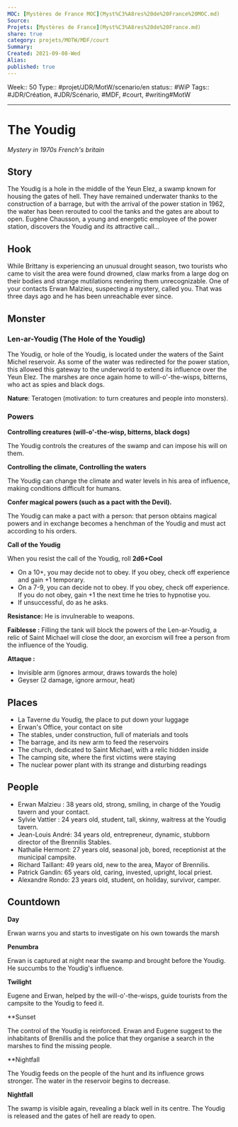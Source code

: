 ```yaml
---
MOC: [Mystères de France MOC](Myst%C3%A8res%20de%20France%20MOC.md)
Source:
Projets: [Mystères de France](Myst%C3%A8res%20de%20France.md)
share: true
category: projets/MOTW/MDF/court
Summary:
Created: 2021-09-08-Wed
Alias:
published: true
---
```

Week:: 50
Type:: #projet/JDR/MotW/scenario/en 
status:: #WiP 
Tags:: #JDR/Création, #JDR/Scénario, #MDF, #court, #writing#MotW 

***  

# The Youdig

_Mystery in 1970s French's britain_

## Story

The Youdig is a hole in the middle of the Yeun Elez, a swamp known for housing the gates of hell. They have remained underwater thanks to the construction of a barrage, but with the arrival of the power station in 1962, the water has been rerouted to cool the tanks and the gates are about to open. Eugène Chausson, a young and energetic employee of the power station, discovers the Youdig and its attractive call...

## Hook

While Brittany is experiencing an unusual drought season, two tourists who came to visit the area were found drowned, claw marks from a large dog on their bodies and strange mutilations rendering them unrecognizable. One of your contacts Erwan Malzieu, suspecting a mystery, called you. That was three days ago and he has been unreachable ever since.

## Monster

### Len-ar-Youdig (The Hole of the Youdig)

The Youdig, or hole of the Youdig, is located under the waters of the Saint Michel reservoir. As some of the water was redirected for the power station, this allowed this gateway to the underworld to extend its influence over the Yeun Elez. The marshes are once again home to will-o'-the-wisps, bitterns, who act as spies and black dogs.

**Nature**: Teratogen (motivation: to turn creatures and people into monsters).

### Powers

**Controlling creatures (will-o'-the-wisp, bitterns, black dogs)**

The Youdig controls the creatures of the swamp and can impose his will on them.

**Controlling the climate, Controlling the waters**

The Youdig can change the climate and water levels in his area of influence, making conditions difficult for humans.

**Confer magical powers (such as a pact with the Devil).**

The Youdig can make a pact with a person: that person obtains magical powers and in exchange becomes a henchman of the Youdig and must act according to his orders.

**Call of the Youdig**

When you resist the call of the Youdig, roll **2d6+Cool**

- On a 10+, you may decide not to obey. If you obey, check off experience and gain +1 temporary.
- On a 7-9, you can decide not to obey. If you obey, check off experience. If you do not obey, gain +1 the next time he tries to hypnotise you.
- If unsuccessful, do as he asks.

**Resistance:** He is invulnerable to weapons.

**Faiblesse :** Filling the tank will block the powers of the Len-ar-Youdig, a relic of Saint Michael will close the door, an exorcism will free a person from the influence of the Youdig.

**Attaque :** 
- Invisible arm (ignores armour, draws towards the hole)
- Geyser (2 damage, ignore armour, heat)

## Places
       
- La Taverne du Youdig, the place to put down your luggage
- Erwan's Office, your contact on site
- The stables, under construction, full of materials and tools
- The barrage, and its new arm to feed the reservoirs
- The church, dedicated to Saint Michael, with a relic hidden inside
- The camping site, where the first victims were staying
- The nuclear power plant with its strange and disturbing readings

## People

- Erwan Malzieu : 38 years old, strong, smiling, in charge of the Youdig tavern and your contact.
- Sylvie Vattier : 24 years old, student, tall, skinny, waitress at the Youdig tavern.
- Jean-Louis André: 34 years old, entrepreneur, dynamic, stubborn director of the Brennilis Stables.
- Nathalie Hermont: 27 years old, seasonal job, bored, receptionist at the municipal campsite.
- Richard Taillant: 49 years old, new to the area, Mayor of Brennilis.
- Patrick Gandin: 65 years old, caring, invested, upright, local priest.
- Alexandre Rondo: 23 years old, student, on holiday, survivor, camper.

## Countdown

**Day**
    
Erwan warns you and starts to investigate on his own towards the marsh

**Penumbra**
    
Erwan is captured at night near the swamp and brought before the Youdig. He succumbs to the Youdig's influence.

**Twilight**

Eugene and Erwan, helped by the will-o'-the-wisps, guide tourists from the campsite to the Youdig to feed it.

**Sunset

The control of the Youdig is reinforced. Erwan and Eugene suggest to the inhabitants of Brenillis and the police that they organise a search in the marshes to find the missing people.

**Nightfall  

The Youdig feeds on the people of the hunt and its influence grows stronger. The water in the reservoir begins to decrease.

**Nightfall**

The swamp is visible again, revealing a black well in its centre. The Youdig is released and the gates of hell are ready to open.